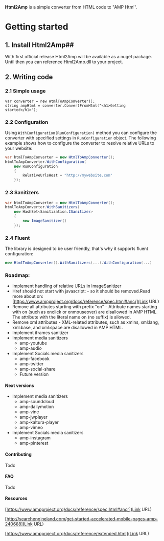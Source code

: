 **Html2Amp** is a simple converter from HTML code to "AMP Html".

# Getting started #
## 1. Install Html2Amp##
With first official release Html2Amp will be available as a nuget package. Until then you can reference Html2Amp.dll to your project.

## 2. Writing code ##
### 2.1 Simple usage ###
```charp
var converter = new HtmlToAmpConverter();
string ampHtml = converter.ConvertFromHtml("<h1>Getting started</h1>");
```

### 2.2 Configuration ###
Using ``WithConfiguration(RunConfiguration)`` method you can configure the converter with specified settings in ``RunConfiguration`` object. The following example shows how to configure the converter to resolve relative URLs to your website:
```csharp
var htmlToAmpConverter = new HtmlToAmpConverter();
htmlToAmpConverter.WithConfiguration(
	new RunConfiguration
	{
		RelativeUrlsHost = "http://mywebsite.com"
	});
```

### 2.3 Sanitizers ###
```csharp
var htmlToAmpConverter = new HtmlToAmpConverter();
htmlToAmpConverter.WithSanitizers(
	new HashSet<Sanitization.ISanitizer>
	{
		new ImageSanitizer()
	});
```

### 2.4 Fluent ###
The library is designed to be user friendly, that's why it supports fluent configuration:
```csharp
new HtmlToAmpConverter().WithSanitizers(...).WithConfiguration(...)
```
### Roadmap: ###
- Implement handling of relative URLs in ImageSanitizer
- Href should not start with javascript: - so it should be removed.Read more about on: [https://www.ampproject.org/docs/reference/spec.html#ancr](Link URL)
- Remove all attributes starting with prefix "on" - Attribute names starting with on (such as onclick or onmouseover)
	are disallowed in AMP HTML. The attribute with the literal name on (no suffix) is allowed.
- Remove xml attributes - XML-related attributes, such as xmlns, xml:lang, xml:base, and xml:space are disallowed in AMP HTML.
- Implement iframes sanitizer
- Implement media sanitizers
	- amp-youtube
	- amp-audio
- Implement Socials media sanitizers
	- amp-facebook
	- amp-twitter
	- amp-social-share
	- Future version

#### Next versions ####
- Implement media sanitizers
	- amp-soundcloud
	- amp-dailymotion
	- amp-vine
	- amp-jwplayer
	- amp-kaltura-player
	- amp-vimeo
- Implement Socials media sanitizers
	- amp-instagram
	- amp-pinterest

#### Contributing ####
Todo

#### FAQ ####
Todo

#### Resources ####
[https://www.ampproject.org/docs/reference/spec.html#ancr](Link URL)

[http://searchengineland.com/get-started-accelerated-mobile-pages-amp-240688](Link URL)

[https://www.ampproject.org/docs/reference/extended.html](Link URL)